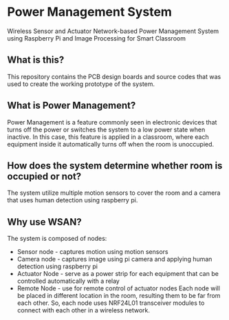 # Power Management System
Wireless Sensor and Actuator Network-based Power Management System using Raspberry Pi and Image Processing for Smart Classroom
## What is this?
This repository contains the PCB design boards and source codes that was used to create the working prototype of the system.
## What is Power Management?
Power Management is a feature commonly seen in electronic devices that turns off the power or switches the system to a low power state when inactive. In this case, this feature is applied in a classroom, where each equipment inside it automatically turns off when the room is unoccupied. 
## How does the system determine whether room is occupied or not?
The system utilize multiple motion sensors to cover the room and a camera that uses human detection using raspberry pi.
## Why use WSAN?
The system is composed of nodes:
* Sensor node - captures motion using motion sensors
* Camera node - captures image using pi camera and applying human detection using raspberry pi
* Actuator Node - serve as a power strip for each equipment that can be controlled automatically with a relay
* Remote Node - use for remote control of actuator nodes
Each node will be placed in different location in the room, resulting them to be far from each other. So, each node uses NRF24L01 transceiver modules to connect with each other in a wireless network.
 


 
